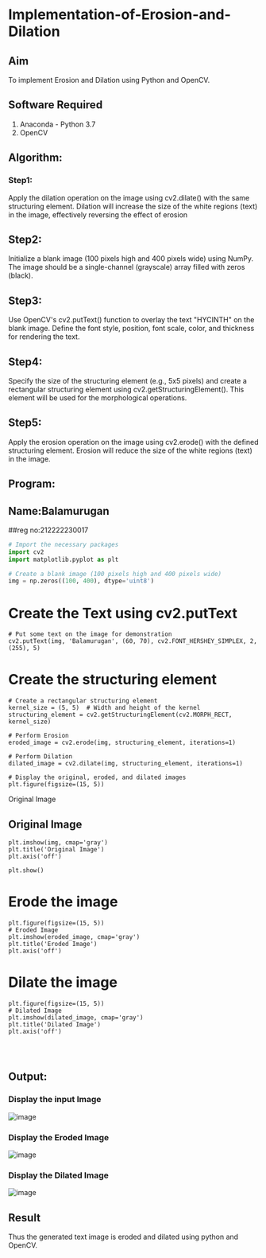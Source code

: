 # Implementation-of-Erosion-and-Dilation
## Aim
To implement Erosion and Dilation using Python and OpenCV.
## Software Required
1. Anaconda - Python 3.7
2. OpenCV
## Algorithm:
### Step1:
Apply the dilation operation on the image using cv2.dilate() with the same structuring element. Dilation will increase the size of the white regions (text) in the image, effectively reversing the effect of erosion

## Step2:
Initialize a blank image (100 pixels high and 400 pixels wide) using NumPy. The image should be a single-channel (grayscale) array filled with zeros (black).

## Step3:
Use OpenCV's cv2.putText() function to overlay the text "HYCINTH" on the blank image. Define the font style, position, font scale, color, and thickness for rendering the text.

## Step4:
Specify the size of the structuring element (e.g., 5x5 pixels) and create a rectangular structuring element using cv2.getStructuringElement(). This element will be used for the morphological operations.

## Step5:
Apply the erosion operation on the image using cv2.erode() with the defined structuring element. Erosion will reduce the size of the white regions (text) in the image.
 
## Program:
## Name:Balamurugan
##reg no:212222230017

``` Python
# Import the necessary packages
import cv2
import matplotlib.pyplot as plt

# Create a blank image (100 pixels high and 400 pixels wide)
img = np.zeros((100, 400), dtype='uint8')
```


# Create the Text using cv2.putText

```
# Put some text on the image for demonstration
cv2.putText(img, 'Balamurugan', (60, 70), cv2.FONT_HERSHEY_SIMPLEX, 2, (255), 5)
```

# Create the structuring element

```
# Create a rectangular structuring element
kernel_size = (5, 5)  # Width and height of the kernel
structuring_element = cv2.getStructuringElement(cv2.MORPH_RECT, kernel_size)

# Perform Erosion
eroded_image = cv2.erode(img, structuring_element, iterations=1)

# Perform Dilation
dilated_image = cv2.dilate(img, structuring_element, iterations=1)

# Display the original, eroded, and dilated images
plt.figure(figsize=(15, 5))
```
Original Image
## Original Image
```
plt.imshow(img, cmap='gray')
plt.title('Original Image')
plt.axis('off')

plt.show()

```
# Erode the image

```
plt.figure(figsize=(15, 5))
# Eroded Image
plt.imshow(eroded_image, cmap='gray')
plt.title('Eroded Image')
plt.axis('off')
```


# Dilate the image
```
plt.figure(figsize=(15, 5))
# Dilated Image
plt.imshow(dilated_image, cmap='gray')
plt.title('Dilated Image')
plt.axis('off')




```
## Output:

### Display the input Image

![image](https://github.com/user-attachments/assets/2894fed4-24ac-42a2-806c-c65ba8cb22f3)


### Display the Eroded Image

![image](https://github.com/user-attachments/assets/dbb23781-6ada-4fb7-b588-dd7649559253)


### Display the Dilated Image

![image](https://github.com/user-attachments/assets/657e6b42-7115-479d-8048-36cbfd28dff6)


## Result
Thus the generated text image is eroded and dilated using python and OpenCV.
